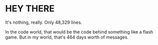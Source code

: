 # HEY THERE
It's nothing, really.  Only 48,329 lines. 

In the code world, that would be the code behind something like a flash game. But in my world, that's 464 days worth of messages.
